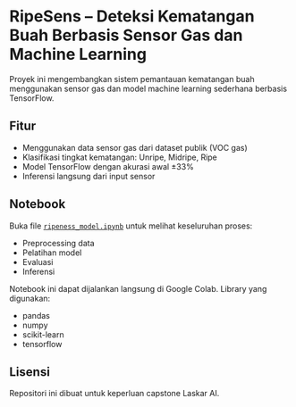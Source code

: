 # RipeSens – Deteksi Kematangan Buah Berbasis Sensor Gas dan Machine Learning

Proyek ini mengembangkan sistem pemantauan kematangan buah menggunakan sensor gas dan model machine learning sederhana berbasis TensorFlow.

## Fitur
- Menggunakan data sensor gas dari dataset publik (VOC gas)
- Klasifikasi tingkat kematangan: Unripe, Midripe, Ripe
- Model TensorFlow dengan akurasi awal ±33%
- Inferensi langsung dari input sensor

## Notebook
Buka file [`ripeness_model.ipynb`](./ripeness_model.ipynb) untuk melihat keseluruhan proses:
- Preprocessing data
- Pelatihan model
- Evaluasi
- Inferensi

Notebook ini dapat dijalankan langsung di Google Colab.
Library yang digunakan:
- pandas
- numpy
- scikit-learn
- tensorflow

## Lisensi
Repositori ini dibuat untuk keperluan capstone Laskar AI.
